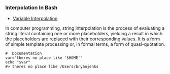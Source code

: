 

### Interpolation In Bash

- [Variable Interpolation](https://en.wikipedia.org/wiki/String_interpolation)

In computer programming, string interpolation is the process of evaluating a string literal containing one or more placeholders, yielding a result in which the placeholders are replaced with their corresponding values. It is a form of simple template processing or, in formal terms, a form of quasi-quotation.

```shell
#  Documentation
var="theres no place like '$HOME'"
echo "$var"
#> theres no place like /Users/bryanjenks
```
